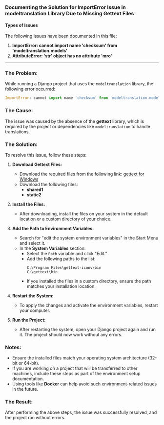 ### **Documenting the Solution for ImportError Issue in modeltranslation Library Due to Missing Gettext Files**

#### **Types of Issues**
The following issues have been documented in this file:

1. **ImportError: cannot import name 'checksum' from 'modeltranslation.models'**
2. **AttributeError: 'str' object has no attribute 'mro'**

---

### The Problem:
While running a Django project that uses the `modeltranslation` library, the following error occurred:

```python
ImportError: cannot import name 'checksum' from 'modeltranslation.models'
```

### The Cause:
The issue was caused by the absence of the **gettext** library, which is required by the project or dependencies like `modeltranslation` to handle translations.

### The Solution:
To resolve this issue, follow these steps:

1. **Download Gettext Files:**
   - Download the required files from the following link:
     [gettext for Windows](https://mlocati.github.io/articles/gettext-iconv-windows.html)
   - Download the following files:
     - **shared1**
     - **static2**

2. **Install the Files:**
   - After downloading, install the files on your system in the default location or a custom directory of your choice.

3. **Add the Path to Environment Variables:**
   - Search for "edit the system environment variables" in the Start Menu and select it.
   - In the **System Variables** section:
     - Select the `Path` variable and click "Edit."
     - Add the following paths to the list:
       ```plaintext
       C:\Program Files\gettext-iconv\bin
       C:\gettext\bin
       ```
     - If you installed the files in a custom directory, ensure the path matches your installation location.

4. **Restart the System:**
   - To apply the changes and activate the environment variables, restart your computer.

5. **Run the Project:**
   - After restarting the system, open your Django project again and run it. The project should now work without any errors.

### Notes:
- Ensure the installed files match your operating system architecture (32-bit or 64-bit).
- If you are working on a project that will be transferred to other machines, include these steps as part of the environment setup documentation.
- Using tools like **Docker** can help avoid such environment-related issues in the future.

### The Result:
After performing the above steps, the issue was successfully resolved, and the project ran without errors.
